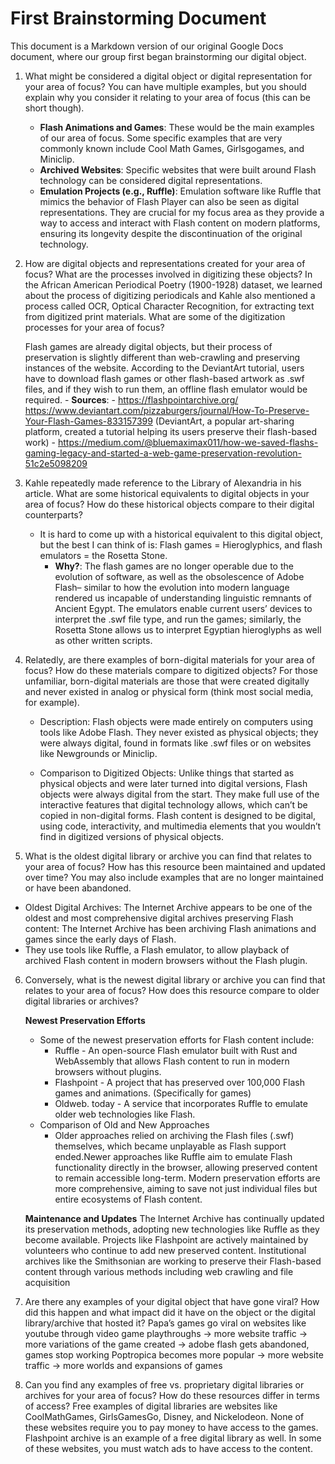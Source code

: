 # First Brainstorming Document

This document is a Markdown version of our original Google Docs document, where our group first began brainstorming our digital object.

1. What might be considered a digital object or digital representation for your area of focus? You can have multiple examples, but you should explain why you consider it relating to your area of focus (this can be short though).
    - **Flash Animations and Games**: These would be the main examples of our area of focus. Some specific examples that are very commonly known include Cool Math Games, Girlsgogames, and Miniclip.
    - **Archived Websites**: Specific websites that were built around Flash technology can be considered digital representations. 
    - **Emulation Projects (e.g., Ruffle)**: Emulation software like Ruffle that mimics the behavior of Flash Player can also be seen as digital representations. They are crucial for my focus area as they provide a way to access and interact with Flash content on modern platforms, ensuring its longevity despite the discontinuation of the original technology.

2. How are digital objects and representations created for your area of focus? What are the processes involved in digitizing these objects? In the African American Periodical Poetry (1900-1928) dataset, we learned about the process of digitizing periodicals and Kahle also mentioned a process called OCR, Optical Character Recognition, for extracting text from digitized print materials. What are some of the digitization processes for your area of focus?

    Flash games are already digital objects, but their process of preservation is slightly different than web-crawling and preserving instances of the website. According to the DeviantArt tutorial, users have to download flash games or other flash-based artwork as .swf files, and if they wish to run them, an offline flash emulator would be required. 
        - **Sources**: - https://flashpointarchive.org/ 
    https://www.deviantart.com/pizzaburgers/journal/How-To-Preserve-Your-Flash-Games-833157399 (DeviantArt, a popular art-sharing platform, created a tutorial helping its users preserve their flash-based work)
        - https://medium.com/@bluemaximax011/how-we-saved-flashs-gaming-legacy-and-started-a-web-game-preservation-revolution-51c2e5098209 

3. Kahle repeatedly made reference to the Library of Alexandria in his article. What are some historical equivalents to digital objects in your area of focus? How do these historical objects compare to their digital counterparts?

    - It is hard to come up with a historical equivalent to this digital object, but the best I can think of is: Flash games = Hieroglyphics, and flash emulators = the Rosetta Stone.
        - **Why?**: The flash games are no longer operable due to the evolution of software, as well as the obsolescence of Adobe Flash– similar to how the evolution into modern language rendered us incapable of understanding linguistic remnants of Ancient Egypt. The emulators enable current users’ devices to interpret the .swf file type, and run the games; similarly, the Rosetta Stone allows us to interpret Egyptian hieroglyphs as well as other written scripts. 

4. Relatedly, are there examples of born-digital materials for your area of focus? How do these materials compare to digitized objects? For those unfamiliar, born-digital materials are those that were created digitally and never existed in analog or physical form (think most social media, for example).

    - Description: Flash objects were made entirely on computers using tools like Adobe Flash. They never existed as physical objects; they were always digital, found in formats like .swf files or on websites like Newgrounds or Miniclip.

    - Comparison to Digitized Objects: Unlike things that started as physical objects and were later turned into digital versions, Flash objects were always digital from the start. They make full use of the interactive features that digital technology allows, which can’t be copied in non-digital forms. Flash content is designed to be digital, using code, interactivity, and multimedia elements that you wouldn’t find in digitized versions of physical objects.


5. What is the oldest digital library or archive you can find that relates to your area of focus? How has this resource been maintained and updated over time? You may also include examples that are no longer maintained or have been abandoned.
- Oldest Digital Archives:
    The Internet Archive appears to be one of the oldest and most comprehensive digital archives preserving Flash content:
    The Internet Archive has been archiving Flash animations and games since the early days of Flash.
- They use tools like Ruffle, a Flash emulator, to allow playback of archived Flash content in modern browsers without the Flash plugin.

6. Conversely, what is the newest digital library or archive you can find that relates to your area of focus? How does this resource compare to older digital libraries or archives?

    **__Newest Preservation Efforts__**
    - Some of the newest preservation efforts for Flash content include:
        - Ruffle - An open-source Flash emulator built with Rust and WebAssembly that allows Flash content to run in modern browsers without plugins.
        - Flashpoint - A project that has preserved over 100,000 Flash games and animations. (Specifically for games)
        - Oldweb. today - A service that incorporates Ruffle to emulate older web technologies like Flash.
    - Comparison of Old and New Approaches
        - Older approaches relied on archiving the Flash files (.swf) themselves, which became unplayable as Flash support ended.Newer approaches like Ruffle aim to emulate Flash functionality directly in the browser, allowing preserved content to remain accessible long-term.
    Modern preservation efforts are more comprehensive, aiming to save not just individual files but entire ecosystems of Flash content.

    **__Maintenance and Updates__**
    The Internet Archive has continually updated its preservation methods, adopting new technologies like Ruffle as they become available.
    Projects like Flashpoint are actively maintained by volunteers who continue to add new preserved content.
    Institutional archives like the Smithsonian are working to preserve their Flash-based content through various methods including web crawling and file acquisition



7. Are there any examples of your digital object that have gone viral? How did this happen and what impact did it have on the object or the digital library/archive that hosted it?
    Papa’s games go viral on websites like youtube through video game playthroughs → more website traffic → more variations of the game created → adobe flash gets abandoned, games stop working 
    Poptropica becomes more popular → more website traffic → more worlds and expansions of games 

8. Can you find any examples of free vs. proprietary digital libraries or archives for your area of focus? How do these resources differ in terms of access?
    Free examples of digital libraries are websites like CoolMathGames, GirlsGamesGo, Disney, and Nickelodeon. None of these websites require you to pay money to have access to the games. Flashpoint archive is an example of a free digital library as well. In some of these websites, you must watch ads to have access to the content.
